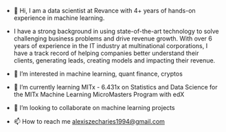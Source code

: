 - 👋 Hi, I am a data scientist at Revance with 4+ years of hands-on experience in machine learning. 

- I have a strong background in using state-of-the-art technology to solve challenging business problems and drive revenue growth. With over 6 years of experience in the IT industry at multinational corporations, I have a track record of helping companies better understand their clients, generating leads, creating models and impacting their revenue.

- 👀 I’m interested in machine learning, quant finance, cryptos
- 🌱 I’m currently learning MITx - 6.431x on Statistics and Data Science for the MITx Machine Learning MicroMasters Program with edX  
- 💞️ I’m looking to collaborate on machine learning projects
- 📫 How to reach me alexiszecharies1994@gmail.com

<!---
alexiszecharies/alexiszecharies is a ✨ special ✨ repository because its `README.md` (this file) appears on your GitHub profile.
You can click the Preview link to take a look at your changes.
--->
